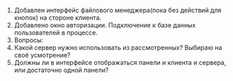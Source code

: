 1. Добавлен интерфейс файлового менеджера(пока без действий для кнопок) на стороне клиента.
2. Добавлено окно авторизации. Подключение к базе данных пользователей в процессе.
3. Вопросы:
1. Какой сервер нужно использовать из рассмотренных? Выбираю на своё усмотрение?
2. Должны ли в интерфейсе отображаться панели и клиента и сервера, или достаточно одной панели?
